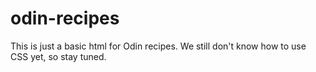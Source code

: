 # odin-recipes

This is just a basic html for Odin recipes.
We still don't know how to use CSS yet, so stay tuned.

